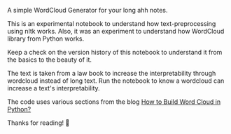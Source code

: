 A simple WordCloud Generator for your long ahh notes.

This is an experimental notebook to understand how text-preprocessing using nltk works. Also, it was an experiment to understand how WordCloud library from Python works.

Keep a check on the version history of this notebook to understand it from the basics to the beauty of it.

The text is taken from a law book to increase the interpretability through wordcloud instead of long text. Run the notebook to know a wordcloud can increase a text's interpretability.

The code uses various sections from the blog [How to Build Word Cloud in Python?](https://www.analyticsvidhya.com/blog/2021/05/how-to-build-word-cloud-in-python/)

Thanks for reading! 🌟

